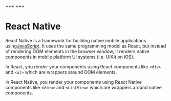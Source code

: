 +++
+++

# React Native

React Native is a framework for building native mobile applications using[JavaScript](@/programming/javascript.md). It uses the same programming model as React, but instead of rendering DOM elements in the browser window, it renders native components in mobile platform UI systems (i.e. UIKit on iOS).

In React, you render your components using React components like `<div>` and `<ul>` which are wrappers around DOM elements.

In React Native, you render your components using React Native components like `<View>` and `<ListView>` which are wrappers around native components.

